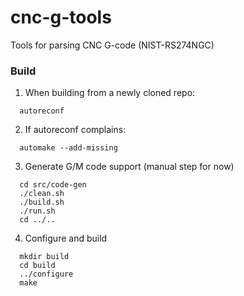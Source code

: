 # cnc-g-tools
Tools for parsing CNC G-code (NIST-RS274NGC)

### Build

1. When building from a newly cloned repo:

```
  autoreconf
```

2. If autoreconf complains:

```
  automake --add-missing
```

3. Generate G/M code support (manual step for now)
```
  cd src/code-gen
  ./clean.sh
  ./build.sh
  ./run.sh
  cd ../..
```
4. Configure and build
```
  mkdir build
  cd build
  ../configure
  make
```
